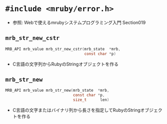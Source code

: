 # `#include <mruby/error.h>`
- 参照: Webで使えるmrubyシステムプログラミング入門 Section019

## `mrb_str_new_cstr`
```c
MRB_API mrb_value mrb_str_new_cstr(mrb_state  *mrb,
                                   const char *p)
```
- C言語の文字列からRubyのStringオブジェクトを作る

## `mrb_str_new`
```c
MRB_API mrb_value mrb_str_new(mrb_state  *mrb,
                              const char *p,
                              size_t      len)
```
- C言語の文字またはバイナリ列から長さを指定してRubyのStringオブジェクトを作る
